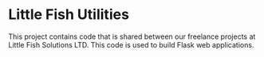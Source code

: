 # Little Fish Utilities

This project contains code that is shared between our freelance projects at Little Fish Solutions LTD.  This code is used to build Flask web applications.
